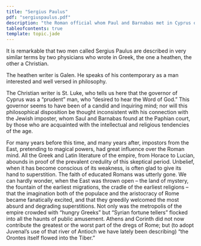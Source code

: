 ```yaml
---
title: "Sergius Paulus"
pdf: "sergiuspaulus.pdf"
description: "the Roman official whom Paul and Barnabas met in Cyprus on their first missionary journey."
tableofcontents: true
template: topic.jade
---
```


It is remarkable that two men called Sergius Paulus are described in
very similar terms by two physicians who wrote in Greek, the one a
heathen, the other a Christian.

The heathen writer is Galen. He speaks of his contemporary as a man
interested and well versed in philosophy.

The Christian writer is St. Luke, who tells us here that the governor of
Cyprus was a “prudent” man, who “desired to hear the Word of God.” This
governor seems to have been of a candid and inquiring mind; nor will
this philosophical disposition be thought inconsistent with his
connection with the Jewish imposter, whom Saul and Barnabas found at the
Paphian court, by those who are acquainted with the intellectual and
religious tendencies of the age.

For many years before this time, and many years after, impostors from
the East, pretending to magical powers, had great influence over the
Roman mind. All the Greek and Latin literature of the empire, from
Horace to Lucian, abounds in proof of the prevalent credulity of this
skeptical period. Unbelief, when it has become conscious of its
weakness, is often glad to give its hand to superstition. The faith of
educated Romans was utterly gone. We can hardly wonder, when the East
was thrown open – the land of mystery, the fountain of the earliest
migrations, the cradle of the earliest religions – that the imagination
both of the populace and the aristocracy of Rome became fanatically
excited, and that they greedily welcomed the most absurd and degrading
superstitions. Not only was the metropolis of the empire crowded with
“hungry Greeks” but “Syrian fortune tellers” flocked into all the haunts
of public amusement. Athens and Corinth did not now contribute the
greatest or the worst part of the dregs of Rome; but (to adopt Juvenal’s
use of that river of Antioch we have lately been describing) “the
Orontes itself flowed into the Tiber.”

